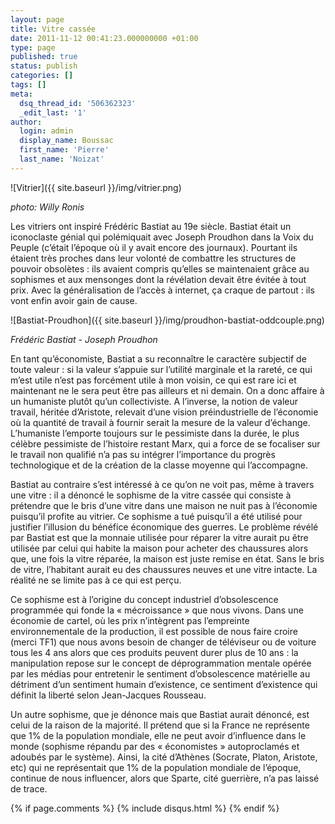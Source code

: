 ```yaml
---
layout: page
title: Vitre cassée
date: 2011-11-12 00:41:23.000000000 +01:00
type: page
published: true
status: publish
categories: []
tags: []
meta:
  dsq_thread_id: '506362323'
  _edit_last: '1'
author:
  login: admin
  display_name: Boussac
  first_name: 'Pierre'
  last_name: 'Noizat'
---
```


![Vitrier]({{ site.baseurl }}/img/vitrier.png)

_photo: Willy Ronis_

Les vitriers ont inspiré Frédéric Bastiat au 19e siècle. Bastiat était un iconoclaste génial qui polémiquait avec Joseph Proudhon dans la Voix du Peuple (c’était l’époque où il y avait encore des journaux). Pourtant ils étaient très proches dans leur volonté de combattre les structures de pouvoir obsolètes : ils avaient compris qu’elles se maintenaient grâce au sophismes et aux mensonges dont la révélation devait être évitée à tout prix. Avec la généralisation de l’accès à internet, ça craque de partout : ils vont enfin avoir gain de cause.

![Bastiat-Proudhon]({{ site.baseurl }}/img/proudhon-bastiat-oddcouple.png)

_Frédéric Bastiat - Joseph Proudhon_

En tant qu’économiste, Bastiat a su reconnaître le caractère subjectif de toute valeur : si la valeur s’appuie sur l’utilité marginale et la rareté, ce qui m’est utile n’est pas forcément utile à mon voisin, ce qui est rare ici et maintenant ne le sera peut être pas ailleurs et ni demain. On a donc affaire à un humaniste plutôt qu’un collectiviste. A l’inverse, la notion de valeur travail, héritée d’Aristote, relevait d’une vision préindustrielle de l’économie où la quantité de travail à fournir serait la mesure de la valeur d’échange. L’humaniste l’emporte toujours sur le pessimiste dans la durée, le plus célèbre pessimiste de l’histoire restant Marx, qui a force de se focaliser sur le travail non qualifié n’a pas su intégrer l’importance du progrès technologique et de la création de la classe moyenne qui l’accompagne.

Bastiat au contraire s’est intéressé à ce qu’on ne voit pas, même à travers une vitre : il a dénoncé le sophisme de la vitre cassée qui consiste à prétendre que le bris d’une vitre dans une maison ne nuit pas à l’économie puisqu’il profite au vitrier. Ce sophisme a tué puisqu’il a été utilisé pour justifier l’illusion du bénéfice économique des guerres. Le problème révélé par Bastiat est que la monnaie utilisée pour réparer la vitre aurait pu être utilisée par celui qui habite la maison pour acheter des chaussures alors que, une fois la vitre réparée, la maison est juste remise en état. Sans le bris de vitre, l’habitant aurait eu des chaussures neuves et une vitre intacte. La réalité ne se limite pas à ce qui est perçu.

Ce sophisme est à l’origine du concept industriel d’obsolescence programmée qui fonde la « mécroissance » que nous vivons. Dans une économie de cartel, où les prix n’intègrent pas l’empreinte environnementale de la production, il est possible de nous faire croire (merci TF1) que nous avons besoin de changer de téléviseur ou de voiture tous les 4 ans alors que ces produits peuvent durer plus de 10 ans : la manipulation repose sur le concept de déprogrammation mentale opérée par les médias pour entretenir le sentiment d’obsolescence matérielle au détriment d’un sentiment humain d’existence, ce sentiment d’existence qui définit la liberté selon Jean-Jacques Rousseau.

Un autre sophisme, que je dénonce mais que Bastiat aurait dénoncé, est celui de la raison de la majorité. Il prétend que si la France ne représente que 1% de la population mondiale, elle ne peut avoir  d’influence dans le monde (sophisme répandu par des « économistes » autoproclamés et adoubés par le système). Ainsi, la cité d’Athènes (Socrate, Platon, Aristote, etc) qui ne représentait que 1% de la population mondiale de l’époque, continue de nous influencer, alors que Sparte, cité guerrière, n’a pas laissé de trace.

{% if page.comments %}
	{% include disqus.html %}
{% endif %}
